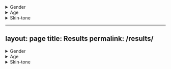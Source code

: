 <details>
  <summary>Gender</summary>
  <b>Graphs of initial, naive and smote, respectively.</b>

| Initial                                                               | Naive                                                                 | Smute                                                                 |
|-----------------------------------------------------------------------|-----------------------------------------------------------------------|-----------------------------------------------------------------------|
| <img src="/assets/graphs/initial/port_init_fitz_gen_cer.png .png"  /> | <img src="/assets/graphs/initial/port_init_fitz_gen_cer.png .png"  /> | <img src="/assets/graphs/initial/port_init_fitz_gen_cer.png .png"  /> |
| <img src="/assets/graphs/initial/port_init_gen_cer.png"  />           | <img src="/assets/graphs/naive/port_naive_gen_distr_cer.png"  />      | <img src="/assets/graphs/smote/port_smote_gender_cer.png"  />         |



<p float="left">
  <img src="/assets/graphs/initial/port_init_fitz_gen_cer.png .png"  />
  <img src="/assets/graphs/naive/port_naive_fitz_gen_cer.png"  /> 
  <img src="/assets/graphs/smote/port_smote_fitzgen_cer.png"  />
</p>

<p float="left">
  <img src="/assets/graphs/initial/port_init_gen_cer.png"  />
  <img src="/assets/graphs/naive/port_naive_gen_distr_cer.png"  /> 
  <img src="/assets/graphs/smote/port_smote_gender_cer.png"  />
</p>


</details>

<details>
  <summary>Age</summary>
  <b>Graphs of initial, naive and smote, respectively.</b>

  <p float="left">
  <img src="/assets/graphs/initial/port_init_age_cer.png"  />
  <img src="/assets/graphs/naive/port_naive_age_cer.png"  /> 
  <img src="/assets/graphs/smote/port_smote_age_cer.png"  />
</p>

<p float="left">
  <img src="/assets/graphs/initial/port_init_age+gen_cer.png"  />
  <img src="/assets/graphs/naive/port_naive_age_gen_distr_cer.png"  /> 
  <img src="/assets/graphs/smote/port_smote_distrage_cer.png"  />
</p>
</details>



<details>
  <summary>Skin-tone</summary>s
  <b>Graphs of initial, naive and smote, respectively.</b>

<p float="left">
  <img src="/assets/graphs/initial/port_init_fitz_cer.png"  />
  <img src="/assets/graphs/naive/port_naive_fitz_cer.png.png"  /> 
  <img src="/assets/graphs/smote/port_smote_fitz_cer.png"  />
</p>

<p float="left">
  <img src="/assets/graphs/initial/port_init_skintones_cer.png"  />
  <img src="/assets/graphs/naive/port_naive_skintones_cer.png"  /> 
  <img src="/assets/graphs/smote/port_smote_tones_cer.png"  />
</p>
</details>

---
layout: page
title: Results
permalink: /results/
---
<details>
  <summary>Gender</summary>



| Initial                                                               | Naive                                                                 | Smute                                                                 |
|-----------------------------------------------------------------------|-----------------------------------------------------------------------|-----------------------------------------------------------------------|
| <img src="/assets/graphs/initial/port_init_fitz_gen_cer.png .png"  /> | <img src="/assets/graphs/initial/port_init_fitz_gen_cer.png .png"  /> | <img src="/assets/graphs/initial/port_init_fitz_gen_cer.png .png"  /> |
| <img src="/assets/graphs/initial/port_init_gen_cer.png"  />           | <img src="/assets/graphs/naive/port_naive_large_cer.png"  />      | <img src="/assets/graphs/smote/port_smote_gender_cer.png"  />         |

</details>

<details>
  <summary>Age</summary>
  
  
| Initial                                                         | Naive                                                                | Smute                                                           |
|-----------------------------------------------------------------|----------------------------------------------------------------------|-----------------------------------------------------------------|
| <img src="/assets/graphs/initial/port_init_age_cer.png"  />     | <img src="/assets/graphs/naive/port_naive_age_cer.png"  />           | <img src="/assets/graphs/smote/port_smote_age_cer.png"  />      |
| <img src="/assets/graphs/initial/port_init_age+gen_cer.png"  /> | <img src="/assets/graphs/naive/port_naive_age_gen_distr_cer.png"  /> | <img src="/assets/graphs/smote/port_smote_gend+groups_cer.png "  /> |

</details>

<details>
  <summary>Skin-tone</summary>

| Initial                                                           | Naive                                                            | Smute                                                        |
|-------------------------------------------------------------------|------------------------------------------------------------------|--------------------------------------------------------------|
| <img src="/assets/graphs/initial/port_init_fitz_cer.png"  />      | <img src="/assets/graphs/naive/port_naive_fitz_cer.png.png"  />  | <img src="/assets/graphs/smote/port_smote_fitz_cer.png"  />  |
| <img src="/assets/graphs/initial/port_init_skintones_cer.png"  /> | <img src="/assets/graphs/naive/port_naive_skintones_cer.png"  /> | <img src="/assets/graphs/smote/port_smote_tones_cer.png"  /> |



  <table>
<thead>
  <tr>
    <th>Initial</th>
    <th>Naive</th>
    <th>Smute</th>
  </tr>
</thead>
<tbody>
  <tr>
    <td><img src="/assets/graphs/initial/port_init_fitz_cer.png"  /></td>
    <td><img src="/assets/graphs/naive/port_naive_fitz_cer.png.png"  /></td>
    <td><img src="/assets/graphs/smote/port_smote_fitz_cer.png"  /></td>
  </tr>
  <tr>
    <td><img src="/assets/graphs/initial/port_init_skintones_cer.png"  /></td>
    <td><img src="/assets/graphs/naive/port_naive_skintones_cer.png"  /></td>
    <td><img src="/assets/graphs/smote/port_smote_tones_cer.png"  /></td>
  </tr>
</tbody>
</table>

</details>

